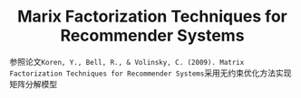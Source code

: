 <h1 align = "center">Marix Factorization Techniques for Recommender Systems</h1>

参照论文`Koren, Y., Bell, R., & Volinsky, C. (2009). Matrix Factorization Techniques for Recommender Systems`采用无约束优化方法实现矩阵分解模型
